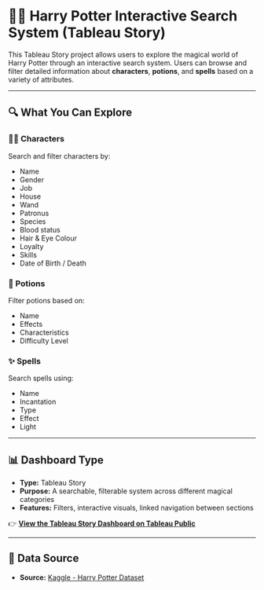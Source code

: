 # 🧙‍♂️ Harry Potter Interactive Search System (Tableau Story)

This Tableau Story project allows users to explore the magical world of Harry Potter through an interactive search system. Users can browse and filter detailed information about **characters**, **potions**, and **spells** based on a variety of attributes.

---

## 🔍 What You Can Explore

### 🧑‍🎓 Characters
Search and filter characters by:
- Name
- Gender
- Job
- House
- Wand
- Patronus
- Species
- Blood status
- Hair & Eye Colour
- Loyalty
- Skills
- Date of Birth / Death

### 🧪 Potions
Filter potions based on:
- Name
- Effects
- Characteristics
- Difficulty Level

### ✨ Spells
Search spells using:
- Name
- Incantation
- Type
- Effect
- Light

---

## 📊 Dashboard Type

- **Type:** Tableau Story
- **Purpose:** A searchable, filterable system across different magical categories
- **Features:** Filters, interactive visuals, linked navigation between sections

👉 [**View the Tableau Story Dashboard on Tableau Public**](https://public.tableau.com/app/profile/zenfira.mammadzada/viz/HarryPotter_17524077258420/SearchSystem)

---

## 🧾 Data Source

- **Source:** [Kaggle - Harry Potter Dataset](https://www.kaggle.com/datasets/gulsahdemiryurek/harry-potter-dataset/data)
